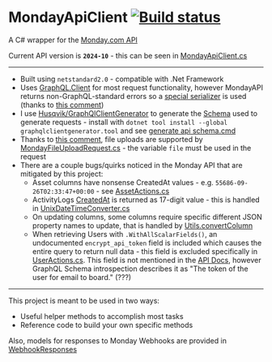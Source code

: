 # MondayApiClient [![Build status](https://ci.appveyor.com/api/projects/status/dud56wnemhwb39m7)](https://ci.appveyor.com/project/Walkman100/MondayApiClient)
A C# wrapper for the [Monday.com API](https://developer.monday.com/api-reference/reference)

Current API version is **`2024-10`** - this can be seen in [MondayApiClient.cs](/MondayApi/MondayApiClient.cs)

---
- Built using `netstandard2.0` - compatible with .Net Framework
- Uses [GraphQL.Client](https://github.com/graphql-dotnet/graphql-client) for most request functionality, however MondayAPI returns non-GraphQL-standard errors so a [special serializer](/MondayApi/Utils/DebugSerializer.cs) is used (thanks to [this comment](https://github.com/graphql-dotnet/graphql-client/issues/527#issuecomment-1655503961))
- I use [Husqvik/GraphQlClientGenerator](https://github.com/Husqvik/GraphQlClientGenerator) to generate the [Schema](/MondayApi/Schema) used to generate requests - install with `dotnet tool install --global graphqlclientgenerator.tool` and see [generate api schema.cmd](/MondayApi/generate%20api%20schema.cmd)
- Thanks to [this comment](https://github.com/graphql-dotnet/graphql-client/issues/216#issuecomment-625118457), file uploads are supported by [MondayFileUploadRequest.cs](/MondayApi/Utils/MondayFileUploadRequest.cs) - the variable `file` must be used in the request
- There are a couple bugs/quirks noticed in the Monday API that are mitigated by this project:
  - Asset columns have nonsense CreatedAt values - e.g. `55686-09-26T02:33:47+00:00` - see [AssetActions.cs](/MondayApi/Assets/AssetActions.cs)
  - ActivityLogs [CreatedAt](https://developer.monday.com/api-reference/reference/activity-logs#created_at-field) is returned as 17-digit value - this is handled in [UnixDateTimeConverter.cs](/MondayApi/Utils/UnixDateTimeConverter.cs)
  - On updating columns, some columns require specific different JSON property names to update, that is handled by [Utils.convertColumn](/MondayApi/Utils/Utils.cs)
  - When retrieving Users with `.WithAllScalarFields()`, an undocumented `encrypt_api_token` field is included which causes the entire query to return null data - this field is excluded specifically in [UserActions.cs](/MondayApi/Users/UserActions.cs). This field is not mentioned in the [API Docs](https://developer.monday.com/api-reference/reference/users#fields), however GraphQL Schema introspection describes it as "The token of the user for email to board." (???)

---
This project is meant to be used in two ways:
- Useful helper methods to accomplish most tasks
- Reference code to build your own specific methods

Also, models for responses to Monday Webhooks are provided in [WebhookResponses](/MondayApi/WebhookResponses)
